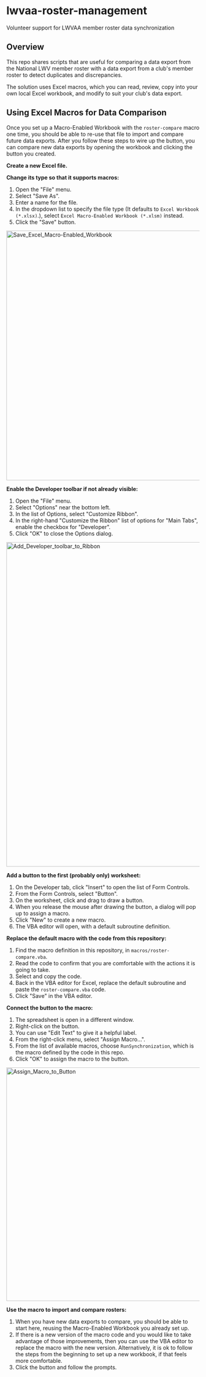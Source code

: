 # lwvaa-roster-management
Volunteer support for LWVAA member roster data synchronization

## Overview

This repo shares scripts that are useful for comparing a data export from the National LWV member roster with a data export from a club's member roster to detect duplicates and discrepancies.

The solution uses Excel macros, which you can read, review, copy into your own local Excel workbook, and modify to suit your club's data export.

## Using Excel Macros for Data Comparison

Once you set up a Macro-Enabled Workbook with the `roster-compare` macro one time, you should be able to re-use that file to import and compare future data exports. After you follow these steps to wire up the button, you can compare new data exports by opening the workbook and clicking the button you created.


**Create a new Excel file.**

**Change its type so that it supports macros:**
1. Open the "File" menu.
2. Select "Save As".
3. Enter a name for the file.
4. In the dropdown list to specify the file type (It defaults to `Excel Workbook (*.xlsx)`.), select `Excel Macro-Enabled Workbook (*.xlsm)` instead.
5. Click the "Save" button.
<img width="1611" height="650" alt="Save_Excel_Macro-Enabled_Workbook" src="https://github.com/user-attachments/assets/4a324946-416f-46d3-88e6-2fe581a6c2f2" />


**Enable the Developer toolbar if not already visible:**
1. Open the "File" menu.
2. Select "Options" near the bottom left.
3. In the list of Options, select "Customize Ribbon".
4. In the right-hand "Customize the Ribbon" list of options for "Main Tabs", enable the checkbox for "Developer".
5. Click "OK" to close the Options dialog.
<img width="1032" height="845" alt="Add_Developer_toolbar_to_Ribbon" src="https://github.com/user-attachments/assets/e2f9b17d-b696-4bf1-ba4e-7aa3cf2ab58d" />


**Add a button to the first (probably only) worksheet:**
1. On the Developer tab, click "Insert" to open the list of Form Controls.
2. From the Form Controls, select "Button".
3. On the worksheet, click and drag to draw a button.
4. When you release the mouse after drawing the button, a dialog will pop up to assign a macro.
5. Click "New" to create a new macro.
6. The VBA editor will open, with a default subroutine definition.

**Replace the default macro with the code from this repository:**
1. Find the macro definition in this repository, in `macros/roster-compare.vba`.
2. Read the code to confirm that you are comfortable with the actions it is going to take.
3. Select and copy the code.
4. Back in the VBA editor for Excel, replace the default subroutine and paste the `roster-compare.vba` code.
5. Click "Save" in the VBA editor.

**Connect the button to the macro:**
1. The spreadsheet is open in a different window.
2. Right-click on the button.
3. You can use "Edit Text" to give it a helpful label.
4. From the right-click menu, select "Assign Macro...".
5. From the list of available macros, choose `RunSynchronization`, which is the macro defined by the code in this repo.
6. Click "OK" to assign the macro to the button.
<img width="775" height="608" alt="Assign_Macro_to_Button" src="https://github.com/user-attachments/assets/d55cef02-a187-41e0-b0d0-15ba4895ebc4" />

**Use the macro to import and compare rosters:**
1. When you have new data exports to compare, you should be able to start here, reusing the Macro-Enabled Workbook you already set up.
2. If there is a new version of the macro code and you would like to take advantage of those improvements, then you can use the VBA editor to replace the macro with the new version. Alternatively, it is ok to follow the steps from the beginning to set up a new workbook, if that feels more comfortable.
3. Click the button and follow the prompts.
